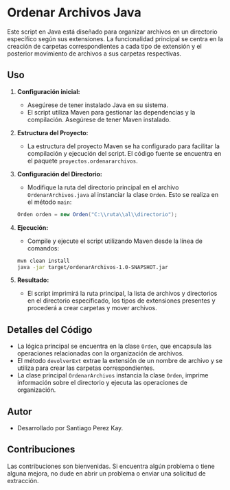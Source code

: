 # Ordenar Archivos Java

Este script en Java está diseñado para organizar archivos en un directorio específico según sus extensiones. La funcionalidad principal se centra en la creación de carpetas correspondientes a cada tipo de extensión y el posterior movimiento de archivos a sus carpetas respectivas.

## Uso

1. **Configuración inicial:**
    - Asegúrese de tener instalado Java en su sistema.
    - El script utiliza Maven para gestionar las dependencias y la compilación. Asegúrese de tener Maven instalado.

2. **Estructura del Proyecto:**
    - La estructura del proyecto Maven se ha configurado para facilitar la compilación y ejecución del script. El código fuente se encuentra en el paquete `proyectos.ordenararchivos`.

3. **Configuración del Directorio:**
    - Modifique la ruta del directorio principal en el archivo `OrdenarArchivos.java` al instanciar la clase `Orden`. Esto se realiza en el método `main`:

    ```java
    Orden orden = new Orden("C:\\ruta\\al\\directorio");
    ```

4. **Ejecución:**
    - Compile y ejecute el script utilizando Maven desde la línea de comandos:

    ```bash
    mvn clean install
    java -jar target/ordenarArchivos-1.0-SNAPSHOT.jar
    ```

5. **Resultado:**
    - El script imprimirá la ruta principal, la lista de archivos y directorios en el directorio especificado, los tipos de extensiones presentes y procederá a crear carpetas y mover archivos.

## Detalles del Código

- La lógica principal se encuentra en la clase `Orden`, que encapsula las operaciones relacionadas con la organización de archivos.
- El método `devolverExt` extrae la extensión de un nombre de archivo y se utiliza para crear las carpetas correspondientes.
- La clase principal `OrdenarArchivos` instancia la clase `Orden`, imprime información sobre el directorio y ejecuta las operaciones de organización.

## Autor

- Desarrollado por Santiago Perez Kay.

## Contribuciones

Las contribuciones son bienvenidas. Si encuentra algún problema o tiene alguna mejora, no dude en abrir un problema o enviar una solicitud de extracción.


